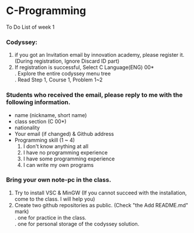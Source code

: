 # C-Programming
To Do List of week 1  
  
### Codyssey: 
1. if you got an Invitation email by innovation academy, please register it.  
   (During registration, Ignore Discard ID part)  
2. If registration is successful, Select C Language(ENG) 00*  
   . Explore the entire codyssey menu tree   
   . Read Step 1, Course 1, Problem 1~2  
     
### Students who received the email, please reply to me with the following information.  
  - name (nickname, short name)  
  - class section (C 00*)  
  - nationality  
  - Your email (if changed) & Github address  
  - Programming skill (1 ~ 4)  
      1. I don't know anything at all  
      2. I have no programming experience  
      3. I have some programming experience  
      4. I can write my own programs  

### Bring your own note-pc in the class.  
1. Try to install VSC & MinGW (If you cannot succeed with the installation, come to the class. I will help you)  
2. Create two github repositories as public. (Check "the Add README.md" mark)  
    . one for practice in the class.  
    . one for personal storage of the codyssey solution.   
